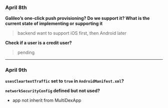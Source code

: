 ### April 8th

**Galileo’s one-click push provisioning? Do we support it? What is the current state of implementing or supporting it**
> backend want to support iOS first, then Android later

**Check if a user is a credit user?**
> pending 
---

### April 9th
**`usesCleartextTraffic` set to `true` in `AndroidManifest.xml`?**


**`networkSecurityConfig` defined but not used?**


- app not inherit from MultiDexApp
